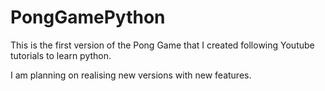 # PongGamePython

This is the first version of the Pong Game that I created following Youtube tutorials to learn python.

I am planning on realising new versions with new features.
